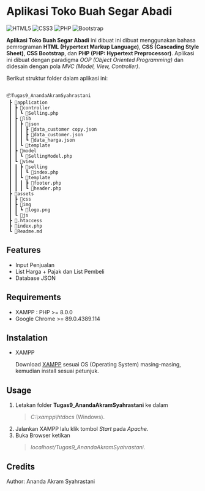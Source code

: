 # Aplikasi Toko Buah Segar Abadi

<img alt="HTML5" src="https://img.shields.io/badge/html5%20-%23E34F26.svg?&style=for-the-badge&logo=html5&logoColor=white"/> 
<img alt="CSS3" src="https://img.shields.io/badge/css3%20-%231572B6.svg?&style=for-the-badge&logo=css3&logoColor=white"/>
<img alt="PHP" src="https://img.shields.io/badge/php-%23777BB4.svg?&style=for-the-badge&logo=php&logoColor=white"/>
<img alt="Bootstrap" src="https://img.shields.io/badge/bootstrap%20-%23563D7C.svg?&style=for-the-badge&logo=bootstrap&logoColor=white"/>

**Aplikasi Toko Buah Segar Abadi** ini dibuat ini dibuat menggunakan bahasa pemrograman **HTML (Hypertext Markup Language)**, **CSS (Cascading Style Sheet)**, **CSS Bootstrap**, dan **PHP (PHP: Hypertext Preprocessor)**. Aplikasi ini dibuat dengan paradigma *OOP (Object Oriented Programming)* dan didesain dengan pola *MVC (Model, View, Controller)*.

Berikut struktur folder dalam aplikasi ini:

```

📦Tugas9_AnandaAkramSyahrastani
 ┣ 📂application
 ┃ ┣ 📂controller
 ┃ ┃ ┗ 📜Selling.php
 ┃ ┣ 📂lib
 ┃ ┃ ┣ 📂json
 ┃ ┃ ┃ ┣ 📜data_customer copy.json
 ┃ ┃ ┃ ┣ 📜data_customer.json
 ┃ ┃ ┃ ┗ 📜data_harga.json
 ┃ ┃ ┗ 📂template
 ┃ ┣ 📂model
 ┃ ┃ ┗ 📜SellingModel.php
 ┃ ┗ 📂view
 ┃ ┃ ┣ 📂selling
 ┃ ┃ ┃ ┗ 📜index.php
 ┃ ┃ ┗ 📂template
 ┃ ┃ ┃ ┣ 📜footer.php
 ┃ ┃ ┃ ┗ 📜header.php
 ┣ 📂assets
 ┃ ┣ 📂css
 ┃ ┣ 📂img
 ┃ ┃ ┗ 📜logo.png
 ┃ ┗ 📂js
 ┣ 📜.htaccess
 ┣ 📜index.php
 ┗ 📜Readme.md

```

## Features

* Input Penjualan
* List Harga + Pajak dan List Pembeli
* Database JSON

## Requirements

* XAMPP : PHP >= 8.0.0
* Google Chrome >= 89.0.4389.114

## Instalation

* XAMPP

   Download [XAMPP](https://www.apachefriends.org/download.html) sesuai OS (Operating System) masing-masing, kemudian install sesuai petunjuk.
   
## Usage

1. Letakan folder **Tugas9_AnandaAkramSyahrastani** ke dalam 
    > *C:\xampp\htdocs*  (Windows).
2. Jalankan XAMPP lalu klik tombol *Start* pada *Apache*.
3. Buka Browser ketikan 
   > *localhost/Tugas9_AnandaAkramSyahrastani*.

## Credits

   Author: Ananda Akram Syahrastani